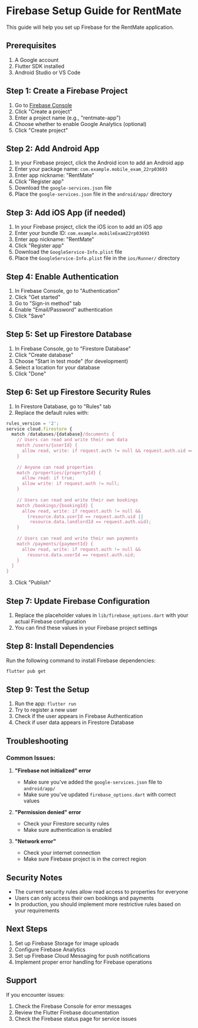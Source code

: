 # Firebase Setup Guide for RentMate

This guide will help you set up Firebase for the RentMate application.

## Prerequisites

1. A Google account
2. Flutter SDK installed
3. Android Studio or VS Code

## Step 1: Create a Firebase Project

1. Go to [Firebase Console](https://console.firebase.google.com/)
2. Click "Create a project"
3. Enter a project name (e.g., "rentmate-app")
4. Choose whether to enable Google Analytics (optional)
5. Click "Create project"

## Step 2: Add Android App

1. In your Firebase project, click the Android icon to add an Android app
2. Enter your package name: `com.example.mobile_exam_22rp03693`
3. Enter app nickname: "RentMate"
4. Click "Register app"
5. Download the `google-services.json` file
6. Place the `google-services.json` file in the `android/app/` directory

## Step 3: Add iOS App (if needed)

1. In your Firebase project, click the iOS icon to add an iOS app
2. Enter your bundle ID: `com.example.mobileExam22rp03693`
3. Enter app nickname: "RentMate"
4. Click "Register app"
5. Download the `GoogleService-Info.plist` file
6. Place the `GoogleService-Info.plist` file in the `ios/Runner/` directory

## Step 4: Enable Authentication

1. In Firebase Console, go to "Authentication"
2. Click "Get started"
3. Go to "Sign-in method" tab
4. Enable "Email/Password" authentication
5. Click "Save"

## Step 5: Set up Firestore Database

1. In Firebase Console, go to "Firestore Database"
2. Click "Create database"
3. Choose "Start in test mode" (for development)
4. Select a location for your database
5. Click "Done"

## Step 6: Set up Firestore Security Rules

1. In Firestore Database, go to "Rules" tab
2. Replace the default rules with:

```javascript
rules_version = '2';
service cloud.firestore {
  match /databases/{database}/documents {
    // Users can read and write their own data
    match /users/{userId} {
      allow read, write: if request.auth != null && request.auth.uid == userId;
    }
    
    // Anyone can read properties
    match /properties/{propertyId} {
      allow read: if true;
      allow write: if request.auth != null;
    }
    
    // Users can read and write their own bookings
    match /bookings/{bookingId} {
      allow read, write: if request.auth != null && 
        (resource.data.userId == request.auth.uid || 
         resource.data.landlordId == request.auth.uid);
    }
    
    // Users can read and write their own payments
    match /payments/{paymentId} {
      allow read, write: if request.auth != null && 
        resource.data.userId == request.auth.uid;
    }
  }
}
```

3. Click "Publish"

## Step 7: Update Firebase Configuration

1. Replace the placeholder values in `lib/firebase_options.dart` with your actual Firebase configuration
2. You can find these values in your Firebase project settings

## Step 8: Install Dependencies

Run the following command to install Firebase dependencies:

```bash
flutter pub get
```

## Step 9: Test the Setup

1. Run the app: `flutter run`
2. Try to register a new user
3. Check if the user appears in Firebase Authentication
4. Check if user data appears in Firestore Database

## Troubleshooting

### Common Issues:

1. **"Firebase not initialized" error**
   - Make sure you've added the `google-services.json` file to `android/app/`
   - Make sure you've updated `firebase_options.dart` with correct values

2. **"Permission denied" error**
   - Check your Firestore security rules
   - Make sure authentication is enabled

3. **"Network error"**
   - Check your internet connection
   - Make sure Firebase project is in the correct region

## Security Notes

- The current security rules allow read access to properties for everyone
- Users can only access their own bookings and payments
- In production, you should implement more restrictive rules based on your requirements

## Next Steps

1. Set up Firebase Storage for image uploads
2. Configure Firebase Analytics
3. Set up Firebase Cloud Messaging for push notifications
4. Implement proper error handling for Firebase operations

## Support

If you encounter issues:
1. Check the Firebase Console for error messages
2. Review the Flutter Firebase documentation
3. Check the Firebase status page for service issues 